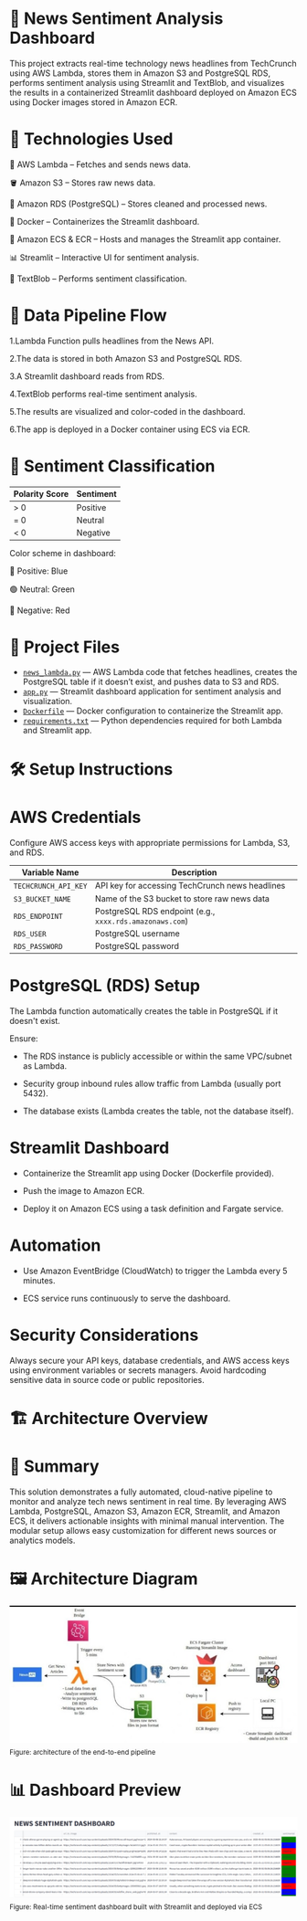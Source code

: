 # 📰 News Sentiment Analysis Dashboard

This project extracts real-time technology news headlines from TechCrunch using AWS Lambda, stores them in Amazon S3 and PostgreSQL RDS, performs sentiment analysis using Streamlit and TextBlob, and visualizes the results in a containerized Streamlit dashboard deployed on Amazon ECS using Docker images stored in Amazon ECR.

# 🔧 Technologies Used

🧠 AWS Lambda – Fetches and sends news data.

🪣 Amazon S3 – Stores raw news data.

🐘 Amazon RDS (PostgreSQL) – Stores cleaned and processed news.

🐳 Docker – Containerizes the Streamlit dashboard.

🚢 Amazon ECS & ECR – Hosts and manages the Streamlit app container.

📊 Streamlit – Interactive UI for sentiment analysis.

🧾 TextBlob – Performs sentiment classification.

# 🔄 Data Pipeline Flow

1.Lambda Function pulls headlines from the News API.

2.The data is stored in both Amazon S3 and PostgreSQL RDS.

3.A Streamlit dashboard reads from RDS.

4.TextBlob performs real-time sentiment analysis.

5.The results are visualized and color-coded in the dashboard.

6.The app is deployed in a Docker container using ECS via ECR.

# 🧠 Sentiment Classification

| Polarity Score | Sentiment |
| -------------- | --------- |
| > 0            | Positive  |
| = 0            | Neutral   |
| < 0            | Negative  |


Color scheme in dashboard:

🔵 Positive: Blue

🟢 Neutral: Green

🔴 Negative: Red

# 📂 Project Files

- [`news_lambda.py`](news_lambda.py) — AWS Lambda code that fetches headlines, creates the PostgreSQL table if it doesn’t exist, and pushes data to S3 and RDS.
- [`app.py`](app.py) — Streamlit dashboard application for sentiment analysis and visualization.
- [`Dockerfile`](Dockerfile) — Docker configuration to containerize the Streamlit app.
- [`requirements.txt`](requirement.txt) — Python dependencies required for both Lambda and Streamlit app.

# 🛠 Setup Instructions

# AWS Credentials
Configure AWS access keys with appropriate permissions for Lambda, S3, and RDS.

| Variable Name        | Description                                              |
| -------------------- | -------------------------------------------------------- |
| `TECHCRUNCH_API_KEY` | API key for accessing TechCrunch news headlines          |
| `S3_BUCKET_NAME`     | Name of the S3 bucket to store raw news data             |
| `RDS_ENDPOINT`       | PostgreSQL RDS endpoint (e.g., `xxxx.rds.amazonaws.com`) |
| `RDS_USER`           | PostgreSQL username                                      |
| `RDS_PASSWORD`       | PostgreSQL password                                      |


# PostgreSQL (RDS) Setup

The Lambda function automatically creates the table in PostgreSQL if it doesn't exist.

Ensure:

* The RDS instance is publicly accessible or within the same VPC/subnet as Lambda.

* Security group inbound rules allow traffic from Lambda (usually port 5432).

* The database exists (Lambda creates the table, not the database itself).

# Streamlit Dashboard

* Containerize the Streamlit app using Docker (Dockerfile provided).

* Push the image to Amazon ECR.

* Deploy it on Amazon ECS using a task definition and Fargate service.

# Automation
* Use Amazon EventBridge (CloudWatch) to trigger the Lambda every 5 minutes.

* ECS service runs continuously to serve the dashboard.

# Security Considerations

 Always secure your API keys, database credentials, and AWS access keys using environment variables or secrets managers. Avoid hardcoding sensitive data in source code or public repositories.

# 🏗 Architecture Overview

# 📝 Summary
This solution demonstrates a fully automated, cloud-native pipeline to monitor and analyze tech news sentiment in real time. By leveraging AWS Lambda, PostgreSQL, Amazon S3, Amazon ECR, Streamlit, and Amazon ECS, it delivers actionable insights with minimal manual intervention. The modular setup allows easy customization for different news sources or analytics models.

# 🖼️ Architecture Diagram

![Architecture Diagram](architecture.jpeg)  
<sub>Figure: architecture of the end-to-end pipeline</sub>

# 📊 Dashboard Preview

![Dashboard](streamlit_dashboard.png)
<sub>Figure: Real-time sentiment dashboard built with Streamlit and deployed via ECS</sub>
